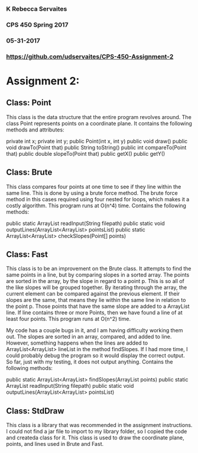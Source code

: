 ### K Rebecca Servaites
### CPS 450 Spring 2017
### 05-31-2017
### https://github.com/udservaites/CPS-450-Assignment-2


# Assignment 2: 

## Class: Point

This class is the data structure that the entire program revolves around. The class
Point represents points on a coordinate plane. It contains the following methods and
attributes:

private int x;
private int y;
public Point(int x, int y)
public void draw()
public void drawTo(Point that)
public String toString()
public int compareTo(Point that)
public double slopeTo(Point that)
public getX()
public getY()


## Class: Brute

This class compares four points at one time to see if they line within the same
line. This is done by using a brute force method. The brute force method in 
this cases required using four nested for loops, which makes it a costly
algorithm. This program runs at O(n^4) time. 
Contains the following methods:

public static ArrayList<Point> readInput(String filepath)
public static void outputLines(ArrayList<ArrayList<Point>> pointsList)
public static ArrayList<ArrayList<Point>> checkSlopes(Point[] points)


## Class: Fast

This class is to be an improvement on the Brute class. It attempts to find the same 
points in a line, but by comparing slopes in a sorted array. The points are sorted in the
array, by the slope in regard to a point p. This is so all of the like slopes will be grouped
together. By iterating through the array, the current element can be compared against the 
previous element. If their slopes are the same, that means they lie within the same line
in relation to the point p. Those points that have the same slope are added to a ArrayList<Point> line.
If line contains three or more Points, then we have found a line of at least four points. This 
program runs at O(n^2) time. 


My code has a couple bugs in it, and I am having difficulty working them out. The slopes are sorted
in an array, compared, and added to line. However, something happens when the lines are added to 
ArrayList<ArrayList<Point>> lineList in the method findSlopes. If I had more time, I could probably 
debug the program so it would display the correct output. So far, just with my testing, it
does not output anything. 
Contains the following methods: 

public static ArrayList<ArrayList<Point>> findSlopes(ArrayList<Point> points)
public static ArrayList<Point> readInput(String filepath)
public static void outputLines(ArrayList<ArrayList<Point>> pointsList)


## Class: StdDraw

This class is a library that was recommended in the assignment instructions. I could not find a jar
file to import to my library folder, so I copied the code and createda  class for it. This class is 
used to draw the coordinate plane, points, and lines used in Brute and Fast. 











